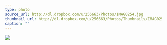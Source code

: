 ```yaml
---
type: photo
source_url: http://dl.dropbox.com/u/256663/Photos/IMAG0254.jpg
thumbnail_url: http://dl.dropbox.com/u/256663/Photos/Thumbnails/IMAG0254.jpg
caption: ""
---
```

![](http://dl.dropbox.com/u/256663/Photos/IMAG0254.jpg)